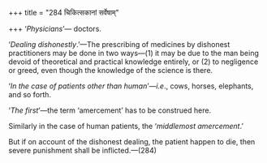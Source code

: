 +++
title = "284 चिकित्सकानां सर्वेषाम्"

+++
‘*Physicians*’— doctors.

‘*Dealing dishonestly*.’—The prescribing of medicines by dishonest
practitioners may be done in two ways—(1) it may be due to the man being
devoid of theoretical and practical knowledge entirely, or (2) to
negligence or greed, even though the knowledge of the science is there.

‘*In the case of patients other than human*’—*i.e*., cows, horses,
elephants, and so forth.

‘*The first*’—the term ‘amercement’ has to be construed here.

Similarly in the case of human patients, the ‘*middlemost amercement*.’

But if on account of the dishonest dealing, the patient happen to die,
then severe punishment shall be inflicted.—(284)


